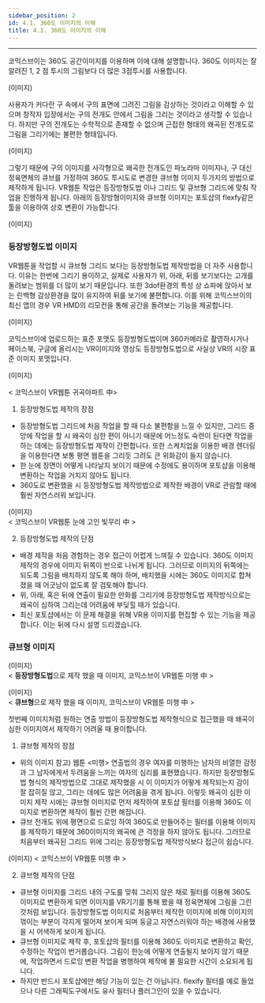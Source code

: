 ```yaml
---
sidebar_position: 2
id: 4.1. 360도 이미지의 이해
title: 4.1. 360도 이미지의 이해
---
```


<hr />

코믹스브이는 360도 공간이미지를 이용하며 이에 대해 설명합니다. 360도 이미지는 잘 알려진 1, 2 점 투시의 그림보다 더 많은 3점투시를 사용합니다.

(이미지)

사용자가 커다란 구 속에서 구의 표면에 그려진 그림을 감상하는 것이라고 이해할 수 있으며 창작자 입장에서는 구의 전개도 안에서 그림을 그리는 것이라고 생각할 수 있습니다. 하지만 구의 전개도는 수학적으로 존재할 수 없으며 근접한 형태의 왜곡된 전개도로 그림을 그리기에는 불편한 형태입니다. 

(이미지)

그렇기 때문에 구의 이미지를 사각형으로 왜곡한 전개도인 파노라마 이미지나, 구 대신 정육면체의 큐브를 가정하여 360도 투시도로 변경한 큐브형 이미지 두가지의 방법으로 제작하게 됩니다. VR웹툰 작업은 등장방형도법 이나 그리드 및 큐브형 그리드에 맞춰 작업을 진행하게 됩니다. 아래의 등장방형이미지와 큐브형 이미지는 포토샵의 flexfy같은 툴을 이용하여 상호 변환이 가능합니다.

(이미지)

### 등장방형도법 이미지 ###

VR웹툰을 작업할 시 큐브형 그리드 보다는 등장방형도법 제작방법을 더 자주 사용합니다. 이유는 한번에 그리기 용이하고, 실제로 사용자가 위, 아래, 뒤를 보기보다는 고개를 돌려보는 범위를 더 많이 보기 때문입니다. 또한 3dof환경의 특성 상 쇼파에 앉아서 보는 린백형 감상환경을 많이 유지하여 뒤를 보기에 불편합니다. 이를 위해 코믹스브이의 최신 앱의 경우 VR HMD의 리모컨을 통해 공간을 돌려보는 기능을 제공합니다.

(이미지)

코믹스브이에 업로드하는 표준 포맷도 등장방형도법이며 360카메라로 촬영하시거나 페이스북, 구글에 올리시는 VR이미지와 영상도 등장방형도법으로 사실상 VR의 시장 표준 이미지 포맷입니다.

(이미지)

< 코믹스브이 VR웹툰 귀곡아파트 中>

1) 등장방형도법 제작의 장점
- 등장방형도법 그리드에 처음 작업을 할 때 다소 불편함을 느낄 수 있지만, 그리드 중앙에 작업을 할 시 왜곡이 심한 편이 아니기 때문에 어느정도 숙련이 된다면 작업을 하는 데에는 등장방형도법 제작이 간편합니다. 또한 스케치업을 이용한 배경 렌더링을 이용한다면 보통 평면 웹툰을 그리듯 그려도 큰 위화감이 들지 않습니다.
- 한 눈에 장면이 어떻게 나타날지 보이기 때문에 수정에도 용이하며 포토샵을 이용해 변환하는 작업을 거치지 않아도 됩니다.
- 360도로 변환했을 시 등장방형도법 제작방법으로 제작한 배경이 VR로 관람할 때에 훨씬 자연스러워 보입니다.

(이미지)  
< 코믹스브이 VR웹툰 눈에 고인 빛무리 中 >

2) 등장방형도법 제작의 단점
- 배경 제작을 처음 경험하는 경우 접근이 어렵게 느껴질 수 있습니다. 360도 이미지 제작의 경우에 이미지 뒤쪽이 반으로 나뉘게 됩니다. 그러므로 이미지의 뒤쪽에는 되도록 그림을 배치하지 않도록 해야 하며, 배치했을 시에는 360도 이미지로 합쳐졌을 때 어긋남이 없도록 잘 검토해야 합니다.
- 위, 아래, 혹은 뒤에 연출이 필요한 만화를 그리기에 등장방형도법 제작방식으로는 왜곡이 심하여 그리는데 어려움에 부딪힐 때가 있습니다. 
- 최신 포토샵에서는 이 문제 해결을 위해 VR용 이미지를 편집할 수 있는 기능을 제공합니다.
    이는 뒤에 다시 설명 드리겠습니다.

### 큐브형 이미지 ###
(이미지)  
< **등장방형도법**으로 제작 했을 때 이미지, 코믹스브이 VR웹툰 미행 中 >  

(이미지)  
< **큐브형**으로 제작 했을 때 이미지, 코믹스브이 VR웹툰 미행 中 >

첫번째 이미지처럼 원하는 연출 방법이 등장방형도법 제작형식으로 접근했을 때 왜곡이 심한 이미지여서 제작하기 어려울 때 용이합니다.

1) 큐브형 제작의 장점
- 위의 이미지 참고) 웹툰 <미행> 연출법의 경우 여자를 미행하는 남자의 비열한 감정과 그 남자에게서 두려움을 느끼는 여자의 심리를 표현했습니다. 하지만 등장방형도법 형식의 제작방법으로 그대로 제작했을 시 이 이미지가 어떻게 제작되는지 감이 잘 잡히질 않고, 그리는 데에도 많은 어려움을 겪게 됩니다. 이렇듯 왜곡이 심한 이미지 제작 시에는 큐브형 이미지로 먼저 제작하여 포토샵 필터를 이용해 360도 이미지로 변환하면 제작이 훨씬 간편 해집니다.
- 큐브 전개도 위에 평면으로 드로잉 하여 360도로 만들어주는 필터를 이용해 이미지를 제작하기 때문에 360이미지의 왜곡에 큰 걱정을 하지 않아도 됩니다. 그러므로 처음부터 왜곡된 그리드 위에 그리는 등장방형도법 제작방식보다 접근이 쉽습니다.

(이미지)
< 코믹스브이 VR웹툰 미행 中 >

2) 큐브형 제작의 단점
- 큐브형 이미지를 그리드 내의 구도를 맞춰 그리지 않은 채로 필터를 이용해 360도 이미지로 변환하게 되면 이미지를 VR기기를 통해 봤을 때 정육면체에 그림을 그린 것처럼 보입니다. 등장방형도법 이미지로 처음부터 제작한 이미지에 비해 이미지의 꺾이는 부분이 각지게 떨어져 보이게 되며 둥글고 자연스러워야 하는 배경에 사용했을 시 어색하게 보이게 됩니다.
- 큐브형 이미지로 제작 후, 포토샵의 필터를 이용해 360도 이미지로 변환하고 확인, 수정하는 작업이 번거롭습니다. 그림이 한눈에 어떻게 연출될지 보이지 않기 때문에, 작업하면서 드로잉 변환 작업을 병행하여 제작에 불 필요한 시간이 소요되게 됩니다. 
- 하지만 반드시 포토샵에만 해당 기능이 있는 건 아닙니다. flexify 필터를 예로 들었으나 다른 그래픽도구에서도 유사 필터나 플러그인이 있을 수 있습니다.





